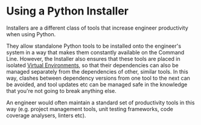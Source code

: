 # Using a Python Installer

Installers are a different class of tools that increase engineer productivity when using Python.

They allow standalone Python tools to be installed onto the engineer's system in a way that makes them constantly available on the Command Line. However, the Installer also ensures that these tools are placed in isolated [Virtual Environments](VENV.md), so that their dependencies can also be managed separately from the dependencies of other, similar tools. In this way, clashes between dependency versions from one tool to the next can be avoided, and tool updates etc can be managed safe in the knowledge that you're not going to break anything else.

An engineer would often maintain a standard set of productivity tools in this way (e.g. project management tools, unit testing frameworks, code coverage analysers, linters etc).
